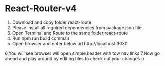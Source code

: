 # React-Router-v4
1. Download and copy folder react-route
2. Please install all required dependencies from package.json file
3. Open Terminal and Route to the same folder react-route
4. Run npm run build comman
5. Open browser and enter below url
      http://localhost:3030
      
6.You will see browser will open simple header with tow nav links
7.Now go ahead and play around by editing files to check out your changes :)
